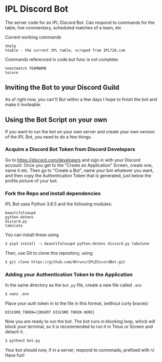 # IPL Discord Bot
 The server code for an IPL Discord Bot. Can respond to commands for the table, live commentary, scheduled matches of a team, etc

 Current working commands
 ```discord
 %help 
 %table - the current IPL table, scraped from IPLT20.com
 ```
 Commands referenced in code but func is not complete:
 ```
 %nextmatch TEAMNAME
 %score
 ```

 ## Inviting the Bot to your Discord Guild

 As of right now, you can't! But within a few days I hope to finish the bot and make it inviteable. 
 
## Using the Bot Script on your own
If you want to run the bot on your own server and create your own version of the IPL Bot, you need to do a few things.

### Acquire a Discord Bot Token from Discord Developers

Go to https://discord.com/developers and sign in with your Discord account. Once you get to the "Create an Application" Screen, create one, name it etc. Then go to "Create a Bot", name your bot whatever you want, and then copy the Authentication Token that is generated, just below the profile picture of your bot. 

### Fork the Repo and install dependencies
IPL Bot uses Python 3.8.5 and the following modules:
```
beautifulsoup4
python-dotenv
discord.py
tabulate
``` 
You can install these using 
```bash
$ pip3 install -u beautifulsoup4 python-dotenv discord.py tabulate
```
Then, use Git to clone this repository, using
```bash
$ git clone https://github.com/dhruvv/IPLDIscordBot.git
```
### Adding your Authentication Token to the Application
In the same directory as the `bot.py` file, create a new file called `.env` 

```bash
$ nano .env
```
Place your auth token in to the file in this format, (without curly braces)

```shell
DISCORD_TOKEN={INSERT DISCORD TOKEN HERE}
```
Now you are ready to run the bot. The bot runs in blocking loop, whicb will block your terminal, so it is recommended to run it in Tmux or Screen and detach it. 
```bash
$ python3 bot.py
```

Your bot should now, if in a server, respond to commnads, prefixed with `%`! Have fun!
